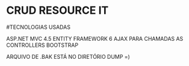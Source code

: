 # CRUD RESOURCE IT 


#TECNOLOGIAS USADAS

ASP.NET MVC 4.5
ENTITY FRAMEWORK 6 
AJAX PARA CHAMADAS AS CONTROLLERS
BOOTSTRAP


ARQUIVO DE .BAK ESTÁ NO DIRETÓRIO DUMP =)
